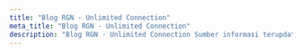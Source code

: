 ```yaml
---
title: "Blog RGN - Unlimited Connection"
meta_title: "Blog RGN - Unlimited Connection"
description: "Blog RGN - Unlimited Connection Sumber informasi terupdate seputar Teknologi. Temukan artikel berbasis data dengan solusi praktis."
---
```

